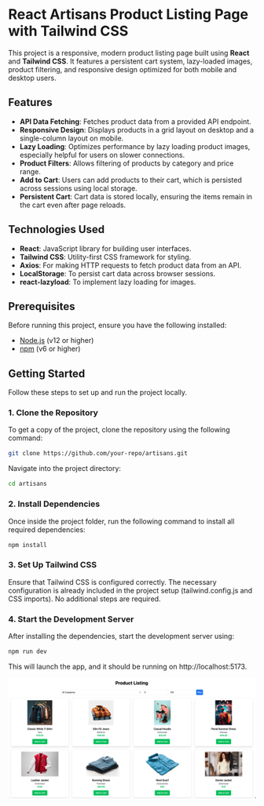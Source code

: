 # React Artisans Product Listing Page with Tailwind CSS

This project is a responsive, modern product listing page built using **React** and **Tailwind CSS**. It features a persistent cart system, lazy-loaded images, product filtering, and responsive design optimized for both mobile and desktop users.

## Features

- **API Data Fetching**: Fetches product data from a provided API endpoint.
- **Responsive Design**: Displays products in a grid layout on desktop and a single-column layout on mobile.
- **Lazy Loading**: Optimizes performance by lazy loading product images, especially helpful for users on slower connections.
- **Product Filters**: Allows filtering of products by category and price range.
- **Add to Cart**: Users can add products to their cart, which is persisted across sessions using local storage.
- **Persistent Cart**: Cart data is stored locally, ensuring the items remain in the cart even after page reloads.

## Technologies Used

- **React**: JavaScript library for building user interfaces.
- **Tailwind CSS**: Utility-first CSS framework for styling.
- **Axios**: For making HTTP requests to fetch product data from an API.
- **LocalStorage**: To persist cart data across browser sessions.
- **react-lazyload**: To implement lazy loading for images.

## Prerequisites

Before running this project, ensure you have the following installed:

- [Node.js](https://nodejs.org/) (v12 or higher)
- [npm](https://www.npmjs.com/) (v6 or higher)

## Getting Started

Follow these steps to set up and run the project locally.

### 1. Clone the Repository

To get a copy of the project, clone the repository using the following command:

```bash
git clone https://github.com/your-repo/artisans.git 
```
Navigate into the project directory:
```bash
cd artisans
```

### 2. Install Dependencies

Once inside the project folder, run the following command to install all required dependencies:
```bash
npm install
```
### 3. Set Up Tailwind CSS

Ensure that Tailwind CSS is configured correctly. The necessary configuration is already included in the project setup (tailwind.config.js and CSS imports). No additional steps are required.

### 4. Start the Development Server

After installing the dependencies, start the development server using:
```bash
npm run dev
```
This will launch the app, and it should be running on http://localhost:5173.

![Product Listing Page Screenshot](./public/screenshot.png)
